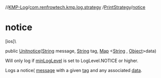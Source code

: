 //[KMP-Log](../../../index.md)/[com.renfrowtech.kmp.log.strategy](../index.md)
/[PrintStrategy](index.md)/[notice](notice.md)

# notice

[ios]\

public [Unit](https://kotlinlang.org/api/latest/jvm/stdlib/kotlin/-unit/index.html)[notice](notice.md)([String](https://developer.android.com/reference/kotlin/java/lang/String.html)
message, [String](https://developer.android.com/reference/kotlin/java/lang/String.html)
tag, [Map](https://developer.android.com/reference/kotlin/java/util/Map.html)
&lt;[String](https://developer.android.com/reference/kotlin/java/lang/String.html)
, [Object](https://developer.android.com/reference/kotlin/java/lang/Object.html)&gt;data)

Will only log if [minLogLevel](index.md#-385182634%2FProperties%2F-1207404352) is set to
LogLevel.NOTICE or higher.

Logs a notice( [message](notice.md) with a given [tag](notice.md) and any
associated [data](notice.md).
